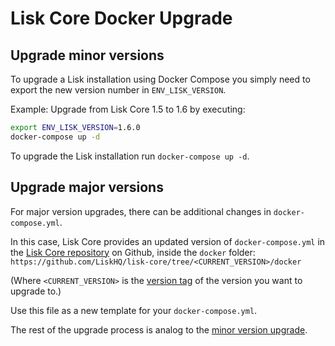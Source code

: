 # Lisk Core Docker Upgrade

## Upgrade minor versions

To upgrade a Lisk installation using Docker Compose you simply need to export the new version number in `ENV_LISK_VERSION`.

Example: Upgrade from Lisk Core 1.5 to 1.6 by executing:

```bash
export ENV_LISK_VERSION=1.6.0
docker-compose up -d
```

To upgrade the Lisk installation run `docker-compose up -d`.

## Upgrade major versions

For major version upgrades, there can be additional changes in `docker-compose.yml`.

In this case, Lisk Core provides an updated version of `docker-compose.yml` in the [Lisk Core repository](https://github.com/LiskHQ/lisk-core) on Github, inside the `docker` folder: `https://github.com/LiskHQ/lisk-core/tree/<CURRENT_VERSION>/docker`

(Where `<CURRENT_VERSION>` is the [version tag](https://github.com/LiskHQ/lisk-core/tags) of the version you want to upgrade to.)

Use this file as a new template for your `docker-compose.yml`.

The rest of the upgrade process is analog to the [minor version upgrade](#upgrade-minor-versions).
